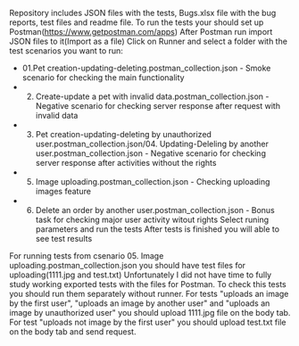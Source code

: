 Repository includes JSON files with the tests, Bugs.xlsx file with the bug reports, test files and readme file.
To run the tests your should set up Postman(https://www.getpostman.com/apps)
After Postman run import JSON files to it(Import as a file)
Click on Runner and select a folder with the test scenarios you want to run:
- 01.Pet creation-updating-deleting.postman_collection.json - Smoke scenario for checking the main functionality
- 02. Create-update a pet with invalid data.postman_collection.json - Negative scenario for checking server response after request with invalid data 
- 03. Pet creation-updating-deleting by unauthorized user.postman_collection.json/04. Updating-Deleling by another user.postman_collection.json - Negative scenario for checking server response after activities without the rights
- 05. Image uploading.postman_collection.json - Checking uploading images feature
- 06. Delete an order by another user.postman_collection.json - Bonus task for checking major user activity witout rights
Select runing parameters and run the tests
After tests is finished you will able to see test results

For running tests from csenario 05. Image uploading.postman_collection.json you should have test files for uploading(1111.jpg and test.txt)
Unfortunately I did not have time to fully study working exported tests with the files for Postman. To check this tests you should run them separately without runner. For tests "uploads an image by the first user", "uploads an image by another user" and "uploads an image by unauthorized user" you should upload 1111.jpg file on the body tab. For test "uploads not image by the first user" you should upload test.txt file on the body tab and send request.
